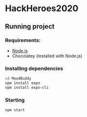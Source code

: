 # HackHeroes2020

## Running project

### Requirements:
- [Node.js](https://nodejs.org/en/)
- Chocolatey (installed with Node.js)

### Installing dependencies
```sh
cd MoodBuddy
npm install expo
npm install expo-cli
```

### Starting

```sh
npm start
```
